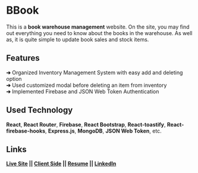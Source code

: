 # BBook

This is a **book warehouse management** website. On the site, you may find out everything you need to know about the books in the warehouse. As well as, it is quite simple to update book sales and stock items.

## Features

**➔** Organized Inventory Management System with easy add and deleting option  
**➔** Used customized modal before deleting an item from inventory  
**➔** Implemented Firebase and JSON Web Token Authentication

## Used Technology

**React**, **React Router**, **Firebase**, **React Bootstrap**, **React-toastify**, **React-firebase-hooks**, **Express.js**, **MongoDB**, **JSON Web Token**, etc.

## Links

**[Live Site](https://bbook-zero.web.app/)
|| [Client Side](https://github.com/azizurrahman-zero/bbook_client-side)
|| [Resume](https://drive.google.com/file/d/19IBXBf7c01MchYIkbrcZmL1L_bbl9day/view?usp=sharing)
|| [LinkedIn](https://www.linkedin.com/in/azizurrahman-zero/)**
